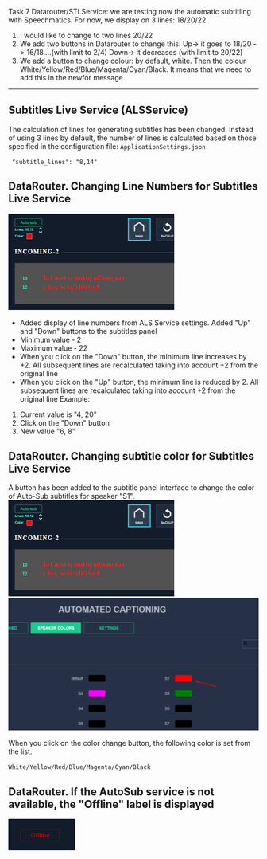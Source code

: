 Task 7
Datarouter/STLService: we are testing now the automatic subtitling with Speechmatics. For now, we display on 3 lines: 18/20/22
1. I would like to change to two lines 20/22
2. We add two buttons in Datarouter to change this: Up-> it goes to 18/20 -> 16/18....(with limit to 2/4) Down-> it decreases (with limit to 20/22)
3. We add a button to change colour: by default, white. Then the colour White/Yellow/Red/Blue/Magenta/Cyan/Black.  It means that we need to add this in the newfor message 

---
## Subtitles Live Service (ALSService)

The calculation of lines for generating subtitles has been changed. Instead of using 3 lines by default, the number of lines is calculated based on those specified in the configuration file:
`ApplicationSettings.json`
```
 "subtitle_lines": "8,14"
```

## DataRouter. Changing Line Numbers for Subtitles Live Service

![](../attachments/Screenshot_4683.png)
- Added display of line numbers from ALS Service settings. Added "Up" and "Down" buttons to the subtitles panel
- Minimum value - 2
- Maximum value - 22
- When you click on the "Down" button, the minimum line increases by +2. All subsequent lines are recalculated taking into account +2 from the original line
- When you click on the "Up" button, the minimum line is reduced by 2. All subsequent lines are recalculated taking into account +2 from the original line
Example:
1. Current value is "4, 20"
2. Click on the "Down" button
3. New value "6, 8"

## DataRouter. Changing subtitle color for Subtitles Live Service

A button has been added to the subtitle panel interface to change the color of Auto-Sub subtitles for speaker "S1".
![](../attachments/Screenshot_4683.png)
![](../attachments/Screenshot_4685.png)

When you click on the color change button, the following color is set from the list:
```
White/Yellow/Red/Blue/Magenta/Cyan/Black
```

## DataRouter. If the AutoSub service is not available, the "Offline" label is displayed
![](../attachments/Screenshot_4686.png)
